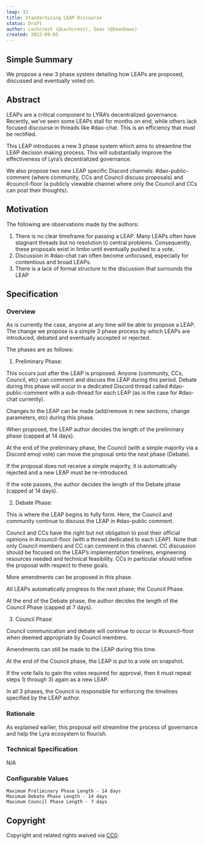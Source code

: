 ```yaml
---
leap: 32
title: Standardizing LEAP Discourse
status: Draft
author: Lochcrest (@Lochcrest), Sean (@SeanDaws)
created: 2022-09-05
---
```


<!--You can leave these HTML comments in your merged LEAP and delete the visible duplicate text guides, they will not appear and may be helpful to refer to if you edit it again. This is the suggested template for new LEAPs. Note that a LEAP number will be assigned by an editor. When opening a pull request to submit your LEAP, please use an abbreviated title in the filename, `leap-draft_title_abbrev.md`. The title should be 44 characters or less.-->

## Simple Summary
<!--"If you can't explain it simply, you don't understand it well enough." Simply describe the outcome the proposed changes intends to achieve. This should be non-technical and accessible to a casual community member.-->
We propose a new 3 phase system detailing how LEAPs are proposed, discussed and eventually voted on.

## Abstract
<!--A short (~200 word) description of the proposed change, the abstract should clearly describe the proposed change. This is what *will* be done if the LEAP is implemented, not *why* it should be done or *how* it will be done. If the LEAP proposes deploying a new contract, write, "we propose to deploy a new contract that will do x".-->

LEAPs are a critical component to LYRA’s decentralized governance. Recently, we’ve seen some LEAPs stall for months on end, while others lack focused discourse in threads like #dao-chat. This is an efficiency that must be rectified.

This LEAP introduces a new 3 phase system which aims to streamline the LEAP decision making process. This will substantially improve the effectiveness of Lyra’s decentralized governance.

We also propose two new LEAP specific Discord channels: #dao-public-comment (where community, CCs and Council discuss proposals) and #council-floor (a publicly viewable channel where only the Council and CCs can post their thoughts).


## Motivation
<!--This is the problem statement. This is the *why* of the LEAP. It should clearly explain *why* the current state of the protocol is inadequate.  It is critical that you explain *why* the change is needed, if the LEAP proposes changing how something is calculated, you must address *why* the current calculation is inaccurate or wrong. This is not the place to describe how the LEAP will address the issue!-->
The following are observations made by the authors:
1. There is no clear timeframe for passing a LEAP. Many LEAPs often have stagnant threads but no resolution to central problems. Consequently, these proposals exist in limbo until eventually pushed to a vote.
2. Discussion in #dao-chat can often become unfocused, especially for contentious and broad LEAPs.
3. There is a lack of formal structure to the discussion that surrounds the LEAP


## Specification
<!--The specification should describe the syntax and semantics of any new feature, there are five sections
1. Overview
2. Rationale
3. Technical Specification
4. Test Cases
5. Configurable Values
-->

### Overview
<!--This is a high level overview of *how* the LEAP will solve the problem. The overview should clearly describe how the new feature will be implemented.-->
As is currently the case, anyone at any time will be able to propose a LEAP. The change we propose is a simple 3 phase process by which LEAPs are introduced, debated and eventually accepted or rejected.

The phases are as follows:

1) Preliminary Phase:

This occurs just after the LEAP is proposed. Anyone (community, CCs, Council, etc) can comment and discuss the LEAP during this period. Debate during this phase will occur in a dedicated Discord thread called #dao-public-comment with a sub-thread for each LEAP (as is the case for #dao-chat currently).

Changes to the LEAP can be made (add/remove in new sections, change parameters, etc) during this phase.

When proposed, the LEAP author decides the length of the preliminary phase (capped at 14 days).

At the end of the preliminary phase, the Council (with a simple majority via a Discord emoji vote) can move the proposal onto the next phase (Debate).

If the proposal does not receive a simple majority, it is automatically rejected and a new LEAP must be re-introduced.

If the vote passes, the author decides the length of the Debate phase (capped at 14 days).

2) Debate Phase:

This is where the LEAP begins to fully form. Here, the Council and community continue to discuss the LEAP in #dao-public comment.

Council and CCs have the right but not obligation to post their official opinions in #council-floor (with a thread dedicated to each LEAP). Note that only Council members and CC can comment in this channel. CC discussion should be focused on the LEAP’s implementation timelines, engineering resources needed and technical feasibility. CCs in particular should refine the proposal with respect to these goals.

More amendments can be proposed in this phase.

All LEAPs automatically progress to the next phase; the Council Phase.

At the end of the Debate phase, the author decides the length of the Council Phase (capped at 7 days).

3) Council Phase:

Council communication and debate will continue to occur in #council-floor when deemed appropriate by Council members.

Amendments can still be made to the LEAP during this time.

At the end of the Council phase, the LEAP is put to a vote on snapshot.

If the vote fails to gain the votes required for approval, then it must repeat steps 1) through 3) again as a new LEAP.

In all 3 phases, the Council is responsible for enforcing the timelines specified by the LEAP author.



### Rationale
<!--This is where you explain the reasoning behind how you propose to solve the problem. Why did you propose to implement the change in this way, what were the considerations and trade-offs. The rationale fleshes out what motivated the design and why particular design decisions were made. It should describe alternate designs that were considered and related work. The rationale may also provide evidence of consensus within the community, and should discuss important objections or concerns raised during discussion.-->
As explained earlier, this proposal will streamline the process of governance and help the Lyra ecosystem to flourish.

### Technical Specification
<!--The technical specification should outline the public API of the changes proposed. That is, changes to any of the interfaces Lyra currently exposes or the creations of new ones.-->

N/A


### Configurable Values
<!--Please list all values configurable under this implementation.-->
```
Maximum Preliminary Phase Length - 14 days
Maximum Debate Phase Length - 14 days
Maximum Council Phase Length - 7 days

```

## Copyright
Copyright and related rights waived via [CC0](https://creativecommons.org/publicdomain/zero/1.0/).
